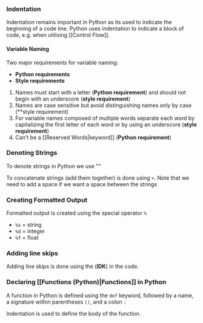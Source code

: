 ### Indentation
Indentation remains important in Python as its used to indicate the beginning of a code line. Python uses indentation to indicate a block of code, e.g. when utilising [[Control Flow]]. 

#### Variable Naming
Two major requirements for variable naming:
- **Python requirements**
- **Style requirements**

1. Names must start with a letter (**Python requirement**) and should not begin with an underscore (**style requirement**)
2. Names are case sensitive but avoid distinguishing names only by case (**style requirement)
3. For variable names composed of multiple words separate each word by capitalizing the first letter of each word or by using an underscore (**style requirement**)
4. Can't be a [[Reserved Words|keyword]] (**Python requirement**)

### Denoting Strings
To denote strings in Python we use ""

To concatenate strings (add them together) is done using ``+``. Note that we need to add a space if we want a space between the strings


### Creating Formatted Output
Formatted output is created using the special operator ``%``
- ``%s`` = string
- ``%d`` = integer
- ``%f`` = float

### Adding line skips
Adding line skips is done using the (**IDK**) in the code.


### Declaring [[Functions (Python)|Functions]] in Python
A function in Python is defined using the ``def`` keyword, followed by a name, a signature within parentheses ``()``, and a colon ``:``

Indentation is used to define the body of the function.





